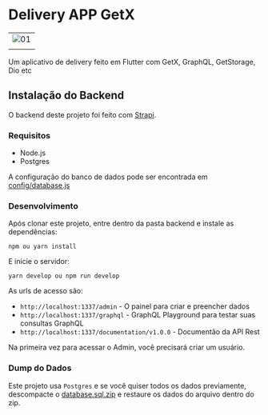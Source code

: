 # Delivery APP GetX

|                       |
| :-------------------- |
| ![01](./app_demo.gif) |
|                       |

Um aplicativo de delivery feito em Flutter com GetX, GraphQL, GetStorage, Dio etc

## Instalação do Backend

O backend deste projeto foi feito com [Strapi](https://stapi.io). 

### Requisitos
 * Node.js
 * Postgres

A configuração do banco de dados pode ser encontrada em [config/database.js](backend/config/database.js)

### Desenvolvimento

Após clonar este projeto, entre dentro da pasta backend e instale as dependências:

```
npm ou yarn install
```

E inicie o servidor:

```
yarn develop ou npm run develop
```

As urls de acesso são:

- `http://localhost:1337/admin` - O painel para criar e preencher dados
- `http://localhost:1337/graphql` - GraphQL Playground para testar suas consultas GraphQL
- `http://localhost:1337/documentation/v1.0.0` - Documentão da API Rest

Na primeira vez para acessar o Admin, você precisará criar um usuário.

### Dump do Dados

Este projeto usa `Postgres` e se você quiser todos os dados previamente, descompacte o [database.sql.zip](database.sql.zip) e restaure os dados do arquivo dentro do zip.
